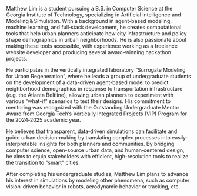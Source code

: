 Matthew Lim is a student pursuing a B.S. in Computer Science at the Georgia Institute of Technology, specializing in Artificial Intelligence and Modeling & Simulation. With a background in agent-based modeling, machine learning, and full‑stack development, he creates computational tools that help urban planners anticipate how city infrastructure and policy shape demographics in urban neighborhoods. He is also passionate about making these tools accessible, with experience working as a freelance website developer and producing several award-winning hackathon projects.

He participates in the vertically integrated laboratory “Surrogate Modeling for Urban Regeneration”, where he leads a group of undergraduate students on the development of a data-driven agent-based model to predict neighborhood demographics in response to transportation infrastructure (e.g. the Atlanta Beltline), allowing urban planners to experiment with various "what-if" scenarios to test their designs. His commitment to mentoring was recognized with the Outstanding Undergraduate Mentor Award from Georgia Tech’s Vertically Integrated Projects (VIP) Program for the 2024‑2025 academic year.

He believes that transparent, data‑driven simulations can facilitate and guide urban decision‑making by translating complex processes into easily-interpretable insights for both planners and communities. By bridging computer science, open-source urban data, and human‑centered design, he aims to equip stakeholders with efficient, high-resolution tools to realize the transition to "smart" cities.

After completing his undergraduate studies, Matthew Lim plans to advance his interest in simulations by modeling other phenomena, such as computer vision-driven behavior in robots, aerodynamic behavior or tracking, etc.
